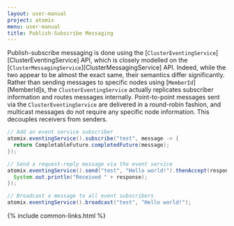 ```yaml
---
layout: user-manual
project: atomix
menu: user-manual
title: Publish-Subscribe Messaging
---
```


Publish-subscribe messaging is done using the [`ClusterEventingService`][ClusterEventingService] API, which is closely modelled on the [`ClusterMessagingService`][ClusterMessagingService] API. Indeed, while the two appear to be almost the exact same, their semantics differ significantly. Rather than sending messages to specific nodes using [`MemberId`][MemberId]s, the `ClusterEventingService` actually replicates subscriber information and routes messages internally. Point-to-point messages sent via the `ClusterEventingService` are delivered in a round-robin fashion, and multicast messages do not require any specific node information. This decouples receivers from senders.

```java
// Add an event service subscriber
atomix.eventingService().subscribe("test", message -> {
  return CompletableFuture.completedFuture(message);
});

// Send a request-reply message via the event service
atomix.eventingService().send("test", "Hello world!").thenAccept(response -> {
  System.out.println("Received " + response);
});

// Broadcast a message to all event subscribers
atomix.eventingService().broadcast("test", "Hello world!");
```

{% include common-links.html %}
